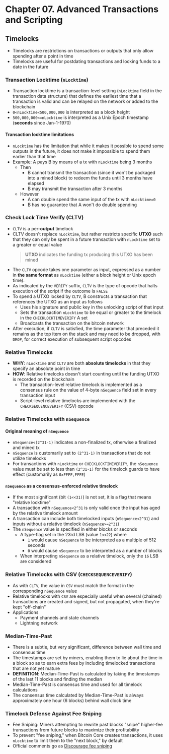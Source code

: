 # Chapter 07. Advanced Transactions and Scripting

## Timelocks

- Timelocks are restrictions on transactions or outputs that only allow spending after a point in time
- Timelocks are useful for postdating transactions and locking funds to a date in the future

### Transaction Locktime (`nLocktime`)

- Transaction locktime is a transaction-level setting (`nLocktime` field in the transaction data structure) that defines the earliest time that a transaction is valid and can be relayed on the network or added to the blockchain
- `0<nLocktime<500,000,000` is interpreted as a block height
- `500,000,000<=nLocktime` is interpreted as a Unix Epoch timestamp (**seconds** since Jan-1-1970)

#### Transaction locktime limitations

- `nLocktime` has the limitation that while it makes it possible to spend some outputs in the future, it does not make it impossible to spend them earlier than that time
- Example: A pays B by means of a tx with `nLocktime` being 3 months
  - Then
    - B cannot transmit the transaction (since it won't be packaged into a mined block) to redeem the funds until 3 months have elapsed
    - B may transmit the transaction after 3 months
  - However
    - A can double spend the same input of the tx with `nLocktime=0`
    - B has no guarantee that A won't do double spending

### Check Lock Time Verify (CLTV)

- `CLTV` is a per-**output** timelock
- CLTV doesn't replace `nLocktime`, but rather restricts specific **UTXO** such that they can only be spent in a future transaction with `nLocktime` set to a greater or equal value
  > **UTXO** indicates the funding tx producing this UTXO has been mined
- The `CLTV` opcode takes one parameter as input, expressed as a number in **the same format** as `nLocktime` (either a block height or Unix epoch time).
- As indicated by the `VERIFY` suffix, `CLTV` is the type of opcode that halts execution of the script if the outcome is `FALSE`
- To spend a UTXO locked by `CLTV`, B constructs a transaction that references the UTXO as an input as follows
  - Uses his signature and public key in the unlocking script of that input
  - Sets the transaction `nLocktime` to be equal or greater to the timelock in the `CHECKLOCKTIMEVERIFY` A set
  - Broadcasts the transaction on the bitcoin network
- After execution, if `CLTV` is satisfied, the time parameter that preceded it remains as the top item on the stack and may need to be dropped, with `DROP`, for correct execution of subsequent script opcodes

### Relative Timelocks

- **WHY**: `nLocktime` and `CLTV` are both **absolute timelocks** in that they specify an absolute point in time
- **HOW**: Relative timelocks doesn't start counting until the funding UTXO is recorded on the blockchain
  - The transaction-level relative timelock is implemented as a consensus rule on the value of 4-byte `nSequence` field set in every transaction input
  - Script-level relative timelocks are implemented with the `CHECKSEQUENCEVERIFY` (CSV) opcode

### Relative Timelocks with `nSequence`

#### Original meaning of `nSequence`

- `nSequence<(2^31-1)` indicates a non-finalized tx, otherwise a finalized and mined tx
- `nSequence` is customarily set to `(2^31-1)` in transactions that do not utilize timelocks
- For transactions with `nLocktime` or `CHECKLOCKTIMEVERIFY`, the `nSequence` value must be set to less than `(2^31-1)` for the timelock guards to have effect (customarily as `0xFFFF,FFFE`)

#### `nSequence` as a consensus-enforced relative timelock

- If the most significant (bit `(1<<31)`) is not set, it is a flag that means "relative locktime"
- A transaction with `nSequence<2^31` is only valid once the input has aged by the relative timelock amount
- A transaction can include both timelocked inputs (`nSequence<2^31`) and inputs without a relative timelock (`nSequence>=2^31`)
- The `nSequence` value is specified in either blocks or seconds
  - A type-flag set in the 23rd LSB (value `1<<22`) where
    - `1` would cause `nSequence` to be interpreted as a multiple of 512 seconds
    - `0` would cause `nSequence` to be interpreted as a number of blocks
  - When interpreting `nSequence` as a relative timelock, only the `16` LSB are considered

### Relative Timelocks with CSV (`CHECKSEQUENCEVERIFY`)

- As with `CLTV`, the value in `CSV` must match the format in the corresponding `nSequence` value
- Relative timelocks with `CSV` are especially useful when several (chained) transactions are created and signed, but not propagated, when they're kept "off-chain"
- Applications
  - Payment channels and state channels
  - Lightning network

### Median-Time-Past

- There is a subtle, but very significant, difference between wall time and consensus time
- The timestamps are set by miners, enabling them to lie about the time in a block so as to earn extra fees by including timelocked transactions that are not yet mature
- **DEFINITION**: Median-Time-Past is calculated by taking the timestamps of the last 11 blocks and finding the median
- Median-Time-Past is consensus time and used for all timelock calculations
- The consensus time calculated by Median-Time-Past is always approximately one hour (6 blocks) behind wall clock time

### Timelock Defense Against Fee Sniping

- Fee Sniping: Miners attempting to rewrite past blocks "snipe" higher-fee transactions from future blocks to maximize their profitability
- To prevent "fee sniping," when Bitcoin Core creates transactions, it uses `nLocktime` to limit them to the "next block," by default
- Official comments go as [Discourage fee sniping](https://github.com/bitcoin/bitcoin/commit/db6047d61b742be07442f891e70570b791c585e3)
